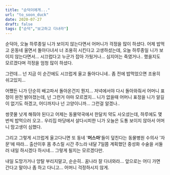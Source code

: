 ```yaml
---
title: "순덕이에게..."
url: "to_soon_duck"
date: 2020-07-27
draft: false
tags: ["순덕","보고하고 다녀라"]
---
```

순덕아, 오늘 하루종일 니가 보이지 않는다면서 어머니가 걱정을 많이 하셨다.
어제 밥먹고 온동네 울면서 돌아다녀서 너 조용히 시킨다고 고생하셨는데,
오늘 하루종일 니가 보이지 않는다면서... 시끄럽다고 누군가 잡아 가뒀거나...
심지어는 죽였거나.. 했을지도 모르겠다며 걱정을 엄청 많이 하셨다.

그런데... 넌 지금 이 순간에도 시끄럽게 울고 돌아다니네.. 좀 전에 밥먹었으면 조용히 쉬고있지...

어쨌든 니가 단순히 배고파서 돌아온건지 뭔지... 저녁에서야 다시 돌아와줘서
어머니 표정이 완전 밝아졌는데, 넌 그런거 아마 모르겠지...
니가 없을때 어머니 표정을 니가 알길이 없기도 하겠고,
어디까지나 넌 고양이니까... 그런걸 알겠나..

쌍콧물 낫게 해줘야 된다고 어제는 동물약국에서 한달치 약도 사오셨는데,
하루에도 몇번씩 밥먹으러 오고.. 우리집 마당에서 살다시피한 니가
오늘은 도통 보이지 않아서 어머니 맘고생이 심했다.

그리고 그렇게 시끄럽게 울고다니면 또 동네 '**머스마**'들이 덮친다는
동물병원 수의사 '자문'에 따라...
출산이후 몸 추스릴 시간 주느라 내달 7일쯤 계획했던 중성화 수술을
서둘러 내일 하시겠다 하시네... 그렇게 될지는 모르겠다만.

내일 도망가거나 앙탈 부리지말고, 순순히.. 꿈나라 잘 다녀와라...
앞으로는 어디 가면 간다고 말이나 좀 하고 다니고... 어머니 걱정하시지 않게.
